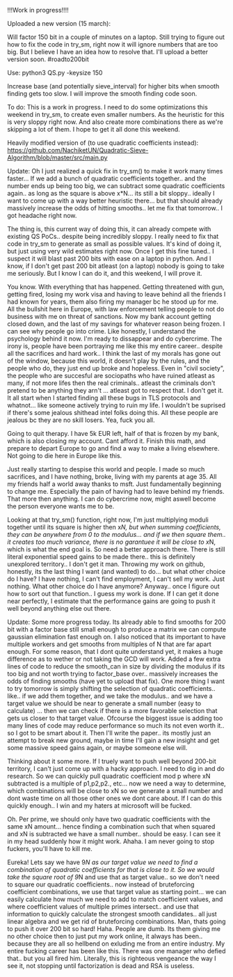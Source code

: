 !!!Work in progress!!!!

Uploaded a new version (15 march):

Will factor 150 bit in a couple of minutes on a laptop.
Still trying to figure out how to fix the code in try_sm, right now it will ignore numbers that are too big. 
But I believe I have an idea how to resolve that. I'll upload a better version soon. #roadto200bit

Use: python3 QS.py -keysize 150

Increase base (and potentially sieve_interval) for higher bits when smooth finding gets too slow. I will improve the smooth finding code soon.

To do: This is a work in progress. I need to do some optimizations this weekend in try_sm, to create even smaller numbers. As the heuristic for this is very sloppy right now. And also create more combinations there as we're skipping a lot of them. I hope to get it all done this weekend.

Heavily modified version of (to use quadratic coefficients instead): https://github.com/NachiketUN/Quadratic-Sieve-Algorithm/blob/master/src/main.py

Update: Oh I just realized a quick fix in try_sm() to make it work many times faster... If we add a bunch of quadratic coefficients together.. and the number ends up being too big, we can subtract some quadratic coefficients again.. as long as the square is above x*N... its still a bit sloppy.. ideally I want to come up with a way better heuristic there... but that should already massively increase the odds of hitting smooths.. let me fix that tomorrow.. I got headache right now.

The thing is, this current way of doing this, it can already compete with existing QS PoCs.. despite being incredibly sloppy. I really need to fix that code in try_sm to generate as small as possible values. It's kind of doing it, but just using very wild estimates right now. Once I get this fine tuned.. I suspect it will blast past 200 bits with ease on a laptop in python. And I know, if I don't get past 200 bit atleast (on a laptop) nobody is going to take me seriously. But I know I can do it, and this weekend, I will prove it.

You know. With everything that has happened. Getting threatened with gun, getting fired, losing my work visa and having to leave behind all the friends I had known for years, them also firing my manager bc he stood up for me. All the bullshit here in Europe, with law enforcement telling people to not do business with me on threat of sanctions. Now my bank account getting closed down, and the last of my savings for whatever reason being frozen. I can see why people go into crime. Like honestly, I understand the psychology behind it now. I'm ready to dissappear and do cybercrime. The irony is, people have been portraying me like this my entire career.. despite all the sacrifices and hard work.. I think the last of my morals has gone out of the window, because this world, it doesn't play by the rules, and the people who do, they just end up broke and hopeless. Even in "civil society", the people who are succesful are sociopaths who have ruined atleast as many, if not more lifes then the real criminals.. atleast the criminals don't pretend to be anything they arn't ... atleast got to respect that.
I don't get it. It all start when I started finding all these bugs in TLS protocols and whatnot... like someone actively trying to ruin my life. I wouldn't be suprised if there's some jealous shithead intel folks doing this. All these people are jealous bc they are no skill losers. Yea, fuck you all.

Going to quit therapy. I have 5k EUR left, half of that is frozen by my bank, which is also closing my account. Cant afford it. Finish this math, and prepare to depart Europe to go and find a way to make a living elsewhere. Not going to die here in Europe like this. 

Just really starting to despise this world and people. I made so much sacrifices, and I have nothing, broke, living with my parents at age 35. All my friends half a world away thanks to msft. Just fundamentally beginning to change me. Especially the pain of having had to leave behind my friends. That more then anything. I can do cybercrime now, might aswell become the person everyone wants me to be.

Looking at that try_sm() function, right now, I'm just multiplying moduli together until its square is higher then x*N, but when summing coefficients, they can be anywhere from 0 to the modulus... and if we then square them.. it creates too much variance, there is no garantuee it will be close to x*N, which is what the end goal is. So need a better approach there. There is still literal exponential speed gains to be made there.. this is definitely unexplored territory.. I don't get it man. Throwing my work on github, honestly, its the last thing I want (and wanted) to do... but what other choice do I have? I have nothing, I can't find employment, I can't sell my work. Just nothing. What other choice do I have anymore? Anyway.. once I figure out how to sort out that function.. I guess my work is done. If I can get it done near perfectly, I estimate that the performance gains are going to push it well beyond anything else out there.

Update: Some more progress today. Its already able to find smooths for 200 bit with a factor base still small enough to produce a matrix we can compute gaussian elimination fast enough on. I also noticed that its important to have multiple workers and get smooths from multiples of N that are far apart enough. For some reason, that I dont quite understand yet, it makes a huge difference as to wether or not taking the GCD will work. Added a few extra lines of code to reduce the smooth_can in size by dividing the modulus if its too big and not worth trying to factor_base over.. massively increases the odds of finding smooths (have yet to upload that fix). One more thing I want to try tomorrow is simply shifting the selection of quadratic coefficients.. like.. if we add them together, and we take the modulus.. and we have a target value we should be near to generate a small number (easy to calculate) ... then we can check if there is a more favorable selection that gets us closer to that target value. Ofcourse the biggest issue is adding too many lines of code may reduce performance so much its not even worth it.. so I got to be smart about it. Then I'll write the paper.. its mostly just an attempt to break new ground, maybe in time I'll gain a new insight and get some massive speed gains again, or maybe someone else will. 

Thinking about it some more. If I truely want to push well beyond 200-bit territory, I can't just come up with a hacky approach. I need to dig in and do research. So we can quickly pull quadratic coefficient mod p where xN subtracted is a multiple of p1,p2,p2., etc... now we need a way to determine, which combinations will be close to xN so we generate a small number and dont waste time on all those other ones we dont care about. If I can do this quickly enough.. I win and my haters at microsoft will be fucked.

Oh. Per prime, we should only have two quadratic coefficients with the same xN amount... hence finding a combination such that when squared and xN is subtracted we have a small number.. should be easy. I can see it in my head suddenly how it might work. Ahaha. I am never going to stop fuckers, you'll have to kill me. 

Eureka! Lets say we have 9*N as our target value we need to find a combination of quadratic coefficients for that is close to it. So we would take the square root of 9*N and use that as target value.. so we don't need to square our quadratic coefficients.. now instead of bruteforcing coefficient combinations, we use that target value as starting point... we can easily calculate how much we need to add to match coefficient values, and where coefficient values of multiple primes intersect.. and use that information to quickly calculate the strongest smooth candidates.. all just linear algebra and we get rid of bruteforcing combinations. Man, thats going to push it over 200 bit so hard! Haha. People are dumb. Its them giving me no other choice then to just put my work online, it always has been.. because they are all so hellbend on exluding me from an entire industry. My entire fucking career has been like this. There was one manager who defied that.. but you all fired him. Literally, this is righteous vengeance the way I see it, not stopping until factorization is dead and RSA is useless.
